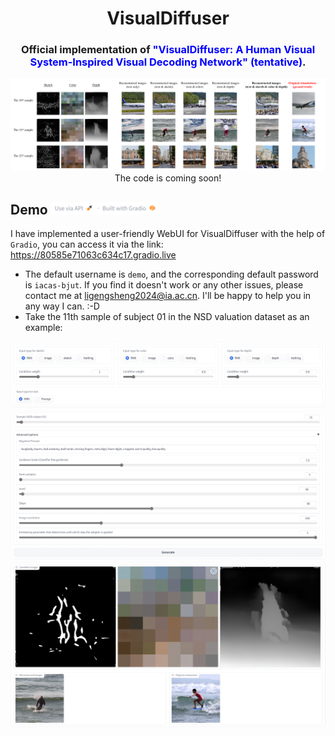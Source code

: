 <div align="center">

  # VisualDiffuser
  
</div>

<div align="center">
  
  ### Official implementation of <span style="color:blue;">**"VisualDiffuser: A Human Visual System-Inspired Visual Decoding Network" (tentative)**</span>.
  <img src="assets/demo2_gradio.png">
  The code is coming soon!
  
</div>

## Demo <img src="assets/logo_gradio.png" height=20>
I have implemented a user-friendly WebUI for VisualDiffuser with the help of `Gradio`, you can access it via the link: https://80585e71063c634c17.gradio.live
- The default username is `demo`, and the corresponding default password is `iacas-bjut`. If you find it doesn't work or any other issues, please contact me at ligengsheng2024@ia.ac.cn. I'll be happy to help you in any way I can. :-D
- Take the 11th sample of subject 01 in the NSD valuation dataset as an example:

<div align="center">

  <img src="assets/demo3_gradio.png">
  <img src="assets/demo4_gradio.png">
  <img src="assets/demo_gradio.png">
  
</div>
